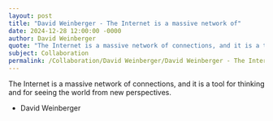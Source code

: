 ```yaml
---
layout: post
title: "David Weinberger - The Internet is a massive network of"
date: 2024-12-28 12:00:00 -0000
author: David Weinberger
quote: "The Internet is a massive network of connections, and it is a tool for thinking and for seeing the world from new perspectives."
subject: Collaboration
permalink: /Collaboration/David Weinberger/David Weinberger - The Internet is a massive network of
---
```


The Internet is a massive network of connections, and it is a tool for thinking and for seeing the world from new perspectives.

- David Weinberger
